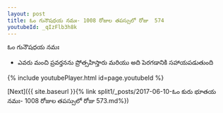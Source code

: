 ```yaml
---
layout: post
title: ఓం గునౌషధయ నమః- 1008 రోజుల తపస్సులో రోజు  574
youtubeId: _qIzFlb3h8k
---
```

 
 
 ఓం గునౌషధయ నమః  
 
 -  ఎవరు మంచి ప్రవర్తనను ప్రోత్సహిస్తారు మరియు అది పెరగడానికి సహాయపడుతుంది 
 
  
 
  
 
 
 
 
 
 


{% include youtubePlayer.html id=page.youtubeId %}
 
[Next]({{ site.baseurl }}{% link  split1/_posts/2017-06-10-ఓం కురు భూతయ నమః- 1008 రోజుల తపస్సులో రోజు  573.md%})
 
